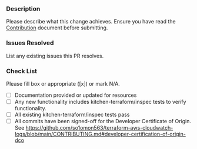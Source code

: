 ### Description

Please describe what this change achieves. Ensure you have read the [Contribution](https://github.com/so1omon563/terraform-aws-cloudwatch-logs/blob/main/CONTRIBUTING.md) document before submitting.

### Issues Resolved

List any existing issues this PR resolves.

### Check List
Please fill box or appropriate ([x]) or mark N/A.
- [ ] Documentation provided or updated for resources
- [ ] Any new functionality includes kitchen-terraform/inspec tests to verify functionality.
- [ ] All existing kitchen-terraform/inspec tests pass
- [ ] All commits have been signed-off for the Developer Certificate of Origin. See <https://github.com/so1omon563/terraform-aws-cloudwatch-logs/blob/main/CONTRIBUTING.md#developer-certification-of-origin-dco>
